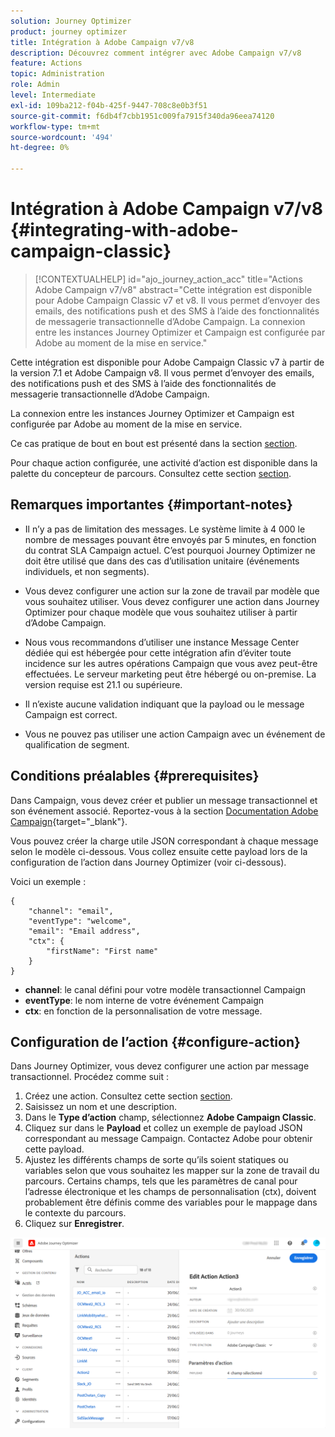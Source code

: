 ```yaml
---
solution: Journey Optimizer
product: journey optimizer
title: Intégration à Adobe Campaign v7/v8
description: Découvrez comment intégrer avec Adobe Campaign v7/v8
feature: Actions
topic: Administration
role: Admin
level: Intermediate
exl-id: 109ba212-f04b-425f-9447-708c8e0b3f51
source-git-commit: f6db4f7cbb1951c009fa7915f340da96eea74120
workflow-type: tm+mt
source-wordcount: '494'
ht-degree: 0%

---
```


# Intégration à Adobe Campaign v7/v8 {#integrating-with-adobe-campaign-classic}

>[!CONTEXTUALHELP]
>id="ajo_journey_action_acc"
>title="Actions Adobe Campaign v7/v8"
>abstract="Cette intégration est disponible pour Adobe Campaign Classic v7 et v8. Il vous permet d’envoyer des emails, des notifications push et des SMS à l’aide des fonctionnalités de messagerie transactionnelle d’Adobe Campaign. La connexion entre les instances Journey Optimizer et Campaign est configurée par Adobe au moment de la mise en service."

Cette intégration est disponible pour Adobe Campaign Classic v7 à partir de la version 7.1 et Adobe Campaign v8. Il vous permet d’envoyer des emails, des notifications push et des SMS à l’aide des fonctionnalités de messagerie transactionnelle d’Adobe Campaign.

La connexion entre les instances Journey Optimizer et Campaign est configurée par Adobe au moment de la mise en service.

Ce cas pratique de bout en bout est présenté dans la section [section](../building-journeys/ajo-ac.md).

Pour chaque action configurée, une activité d’action est disponible dans la palette du concepteur de parcours. Consultez cette section [section](../building-journeys/using-adobe-campaign-classic.md).

## Remarques importantes {#important-notes}

* Il n’y a pas de limitation des messages. Le système limite à 4 000 le nombre de messages pouvant être envoyés par 5 minutes, en fonction du contrat SLA Campaign actuel. C’est pourquoi Journey Optimizer ne doit être utilisé que dans des cas d’utilisation unitaire (événements individuels, et non segments).

* Vous devez configurer une action sur la zone de travail par modèle que vous souhaitez utiliser. Vous devez configurer une action dans Journey Optimizer pour chaque modèle que vous souhaitez utiliser à partir d’Adobe Campaign.

* Nous vous recommandons d’utiliser une instance Message Center dédiée qui est hébergée pour cette intégration afin d’éviter toute incidence sur les autres opérations Campaign que vous avez peut-être effectuées. Le serveur marketing peut être hébergé ou on-premise. La version requise est 21.1 ou supérieure.

* Il n’existe aucune validation indiquant que la payload ou le message Campaign est correct.

* Vous ne pouvez pas utiliser une action Campaign avec un événement de qualification de segment.

## Conditions préalables {#prerequisites}

Dans Campaign, vous devez créer et publier un message transactionnel et son événement associé. Reportez-vous à la section [Documentation Adobe Campaign](https://experienceleague.adobe.com/docs/campaign-classic/using/transactional-messaging/introduction/about-transactional-messaging.html#transactional-messaging){target=&quot;_blank&quot;}.

Vous pouvez créer la charge utile JSON correspondant à chaque message selon le modèle ci-dessous. Vous collez ensuite cette payload lors de la configuration de l’action dans Journey Optimizer (voir ci-dessous).

Voici un exemple :

```
{
    "channel": "email",
    "eventType": "welcome",
    "email": "Email address",
    "ctx": {
        "firstName": "First name"
    }
}
```

* **channel**: le canal défini pour votre modèle transactionnel Campaign
* **eventType**: le nom interne de votre événement Campaign
* **ctx**: en fonction de la personnalisation de votre message.

## Configuration de l’action {#configure-action}

Dans Journey Optimizer, vous devez configurer une action par message transactionnel. Procédez comme suit :

1. Créez une action. Consultez cette section [section](../action/action.md).
1. Saisissez un nom et une description.
1. Dans le **Type d’action** champ, sélectionnez **Adobe Campaign Classic**.
1. Cliquez sur dans le **Payload** et collez un exemple de payload JSON correspondant au message Campaign. Contactez Adobe pour obtenir cette payload.
1. Ajustez les différents champs de sorte qu’ils soient statiques ou variables selon que vous souhaitez les mapper sur la zone de travail du parcours. Certains champs, tels que les paramètres de canal pour l’adresse électronique et les champs de personnalisation (ctx), doivent probablement être définis comme des variables pour le mappage dans le contexte du parcours.
1. Cliquez sur **Enregistrer**.

![](assets/accintegration1.png)
